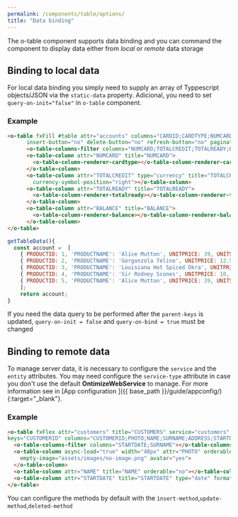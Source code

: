 ```yaml
---
permalink: /components/table/options/
title: "Data binding"
---
```


The o-table component supports data binding and you can command the component to display data either from *local* or *remote* data storage

## Binding to local data

For local data binding you simply need to supply an array of Typpescript objects/JSON via the `static-data` property. Adicional, you need to set `query-on-init="false"` in `o-table` component.

<h3 class="grey-color">Example</h3>

```html
<o-table fxFill #table attr="accounts" columns="CARDID;CARDTYPE;NUMCARD;TOTALCREDIT;TOTALREADY;BALANCE" visible-columns="NUMCARD;TOTALCREDIT;TOTALREADY;BALANCE"  layout-padding title="ACCOUNTS" [static-data]="getTableData()" sort-columns="ACCOUNT:DESC" query-on-init="false" quick-filter="yes"
      insert-button="no" delete-button="no" refresh-button="no" pagination-controls="no" export-button="no">
      <o-table-columns-filter columns="NUMCARD;TOTALCREDIT;TOTALREADY;BALANCE"></o-table-columns-filter>
      <o-table-column attr="NUMCARD" title="NUMCARD">
        <o-table-column-renderer-cardtype></o-table-column-renderer-cardtype>
      </o-table-column>
      <o-table-column attr="TOTALCREDIT" type="currency" title="TOTALCREDIT" thousand-separator="." decimal-separator="," currency-symbol="€"
        currency-symbol-position="right"></o-table-column>
      <o-table-column attr="TOTALREADY" title="TOTALREADY">
        <o-table-column-renderer-totalready></o-table-column-renderer-totalready>
      </o-table-column>
      <o-table-column attr="BALANCE" title="BALANCE">
        <o-table-column-renderer-balance></o-table-column-renderer-balance>
      </o-table-column>
</o-table>
```

```javascript
getTableData(){
  const account =  [
    { PRODUCTID: 1, 'PRODUCTNAME': 'Alice Mutton', UNITPRICE: 39, UNITSINORDER: 0, UNITSINSTOCK: 1 },
    { PRODUCTID: 2, 'PRODUCTNAME': 'Gorgonzola Telino', UNITPRICE: 12.5, UNITSINORDER: 70, UNITSINSTOCK: 2 },
    { PRODUCTID: 3, 'PRODUCTNAME': 'Louisiana Hot Spiced Okra', UNITPRICE: 17, UNITSINORDER: 100, UNITSINSTOCK: 4 },
    { PRODUCTID: 4, 'PRODUCTNAME': 'Sir Rodney Scones', UNITPRICE: 10, UNITSINORDER: 40, UNITSINSTOCK: 3 },
    { PRODUCTID: 5, 'PRODUCTNAME': 'Alice Mutton', UNITPRICE: 39, UNITSINORDER: 0, UNITSINSTOCK: 0 }
    ];
    return account;
}
```

If you need the data query to be performed after the `parent-keys` is updated, `query-on-init = false` and `query-on-bind = true` must be changed

## Binding to remote data 

To manage server data, it is necessary to configure the `service` and the `entity` attributes. You may need configure the `service-type` attribute in case you don't use the default **OntimizeWebService** to manage. For more information see in [App configuration ]({{ base_path }}/guide/appconfig/){:target="_blank"}. 

<h3 class="grey-color">Example</h3>

```html
<o-table fxFlex attr="customers" title="CUSTOMERS" service="customers" entity="customer" 
keys="CUSTOMERID" columns="CUSTOMERID;PHOTO;NAME;SURNAME;ADDRESS;STARTDATE;EMAIL" visible-columns="PHOTO;NAME;SURNAME;STARTDATE;EMAIL;ADDRESS" sort-columns="SURNAME" query-rows="10" quick-filter="yes" row-height="medium" select-all-checkbox="true">
  <o-table-columns-filter columns="STARTDATE;SURNAME"></o-table-columns-filter>
  <o-table-column async-load="true" width="48px" attr="PHOTO" orderable="no" searchable="no" type="image" image-type="base64"
    empty-image="assets/images/no-image.png" avatar="yes">
  </o-table-column>
  <o-table-column attr="NAME" title="NAME" orderable="no"></o-table-column>
  <o-table-column attr="STARTDATE" title="STARTDATE" type="date" format="LL"></o-table-column>
</o-table>
```

You can configure the methods by default with the `ìnsert-method`,`update-method`,`deleted-method`




